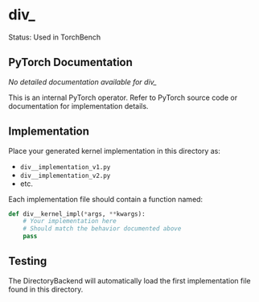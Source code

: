 # div_

Status: Used in TorchBench

## PyTorch Documentation

*No detailed documentation available for div_*

This is an internal PyTorch operator. Refer to PyTorch source code or documentation for implementation details.

## Implementation

Place your generated kernel implementation in this directory as:
- `div__implementation_v1.py`
- `div__implementation_v2.py`
- etc.

Each implementation file should contain a function named:
```python
def div__kernel_impl(*args, **kwargs):
    # Your implementation here
    # Should match the behavior documented above
    pass
```

## Testing

The DirectoryBackend will automatically load the first implementation file found in this directory.
